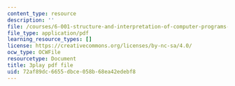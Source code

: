 ```yaml
---
content_type: resource
description: ''
file: /courses/6-001-structure-and-interpretation-of-computer-programs-spring-2005/72af89dc6655dbce058b68ea42edebf8_Z8-qWEEwTCk.pdf
file_type: application/pdf
learning_resource_types: []
license: https://creativecommons.org/licenses/by-nc-sa/4.0/
ocw_type: OCWFile
resourcetype: Document
title: 3play pdf file
uid: 72af89dc-6655-dbce-058b-68ea42edebf8
---
```

